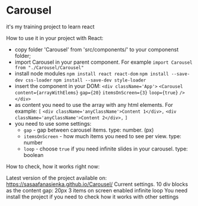 # Carousel
it's my training project to learn react

How to use it in your project with React:

- copy folder 'Carousel' from 'src/components/' to your componenst folder;
- import Carousel in your parent component. For example `import Carousel from "./Carousel/Carousel"`
- install node modules
    `npm install react react-dom`
    `npm install --save-dev css-loader`
    `npm install --save-dev style-loader`
- insert the component in your DOM:
    `<div className='App'>`
        `<Carousel`
            `content={arrayWithElems}`
            `gap={20}`
            `itemsOnScreen={3}`
            `loop={true}`
        `/>`
    `</div>`
- as content you need to use the array with any html elements. For example:
    `[`
        `<div className='anyClassName'>Content 1</div>,`
        `<div className='anyClassName'>Content 2</div>,`
    `]`
- you need to use some settings:
    - `gap` - gap between carousel items. type: number. (px)
    - `itemsOnScreen` - how much items you need to see per view. type: number
    - `loop` - choose `true` if you need infinite slides in your carousel. type: boolean

How to check, how it works right now:

Latest version of the project available on:
https://sasaafanasienka.github.io/Carousel/
Current settings.
    10 div blocks as the content
    gap: 20px
    3 items on screen
    enabled infinite loop
You need install the project if you need to check how it works with other settings
